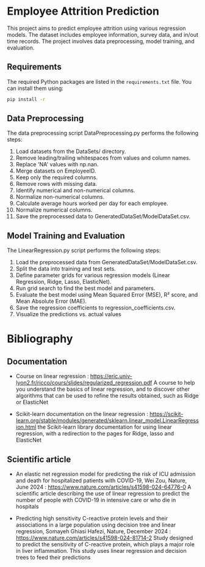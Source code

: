 # Employee Attrition Prediction

This project aims to predict employee attrition using various regression models. The dataset includes employee information, survey data, and in/out time records. The project involves data preprocessing, model training, and evaluation.

## Requirements

The required Python packages are listed in the `requirements.txt` file. You can install them using:
```sh
pip install -r
```

## Data Preprocessing

The data preprocessing script DataPreprocessing.py performs the following steps:

1. Load datasets from the DataSets/ directory.
2. Remove leading/trailing whitespaces from values and column names.
3. Replace 'NA' values with np.nan.
4. Merge datasets on EmployeeID.
5. Keep only the required columns.
6. Remove rows with missing data.
7. Identify numerical and non-numerical columns.
8. Normalize non-numerical columns.
9. Calculate average hours worked per day for each employee.
10. Normalize numerical columns.
11. Save the preprocessed data to GeneratedDataSet/ModelDataSet.csv.

## Model Training and Evaluation

The LinearRegression.py script performs the following steps:

1. Load the preprocessed data from GeneratedDataSet/ModelDataSet.csv.
2. Split the data into training and test sets.
3. Define parameter grids for various regression models (Linear Regression, Ridge, Lasso, ElasticNet).
4. Run grid search to find the best model and parameters.
5. Evaluate the best model using Mean Squared Error (MSE), R² score, and Mean Absolute Error (MAE).
6. Save the regression coefficients to regression_coefficients.csv.
7. Visualize the predictions vs. actual values

# Bibliography
## Documentation
- Course on linear regression : https://eric.univ-lyon2.fr/ricco/cours/slides/regularized_regression.pdf
A course to help you understand the basics of linear regression, and to discover other algorithms that can be used to refine the results obtained, such as Ridge or ElasticNet

- Scikit-learn documentation on the linear regression : https://scikit-learn.org/stable/modules/generated/sklearn.linear_model.LinearRegression.html
the Scikit-learn library documentation for using linear regression, with a redirection to the pages for Ridge, lasso and ElasticNet

## Scientific article

- An elastic net regression model for predicting the risk of ICU admission and death for hospitalized patients with COVID-19, Wei Zou, Nature, June 2024 : https://www.nature.com/articles/s41598-024-64776-0
A scientific article describing the use of linear regression to predict the number of people with COVID-19 in intensive care or who die in hospitals


- Predicting high sensitivity C-reactive protein levels and their associations in a large population using decision tree and linear regression, Somayeh Ghiasi Hafezi, Nature, December 2024 : https://www.nature.com/articles/s41598-024-81714-2
Study designed to predict the sensitivity of C-reactive protein, which plays a major role in liver inflammation. This study uses linear regression and decision trees to feed their predictions